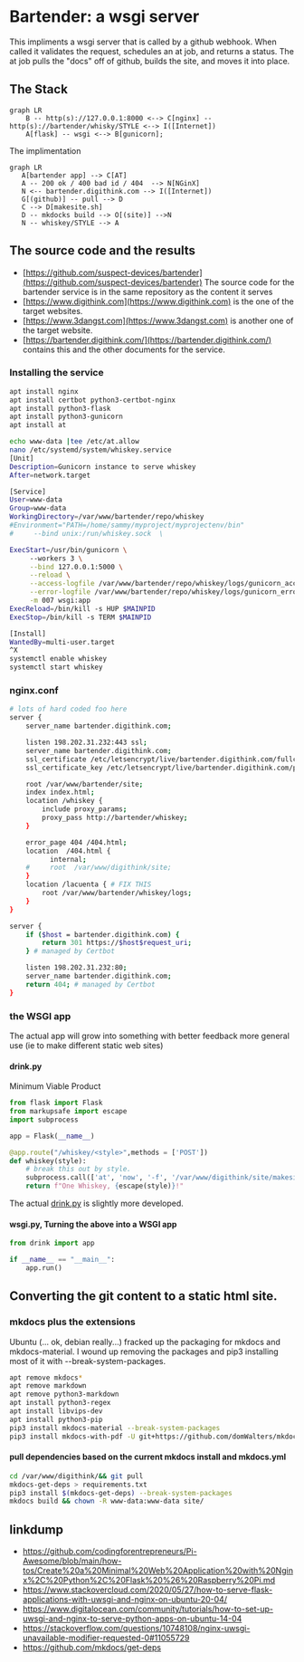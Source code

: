 # Bartender: a wsgi server

This impliments a wsgi server that is called by a github webhook. When called it validates the request, schedules an at job, and returns a status. The at job pulls the "docs" off of github, builds the site, and moves it into place.

## The Stack

```mermaid
graph LR
    B -- http(s)://127.0.0.1:8000 <--> C[nginx] -- http(s)://bartender/whisky/STYLE <--> I([Internet])
    A[flask] -- wsgi <--> B[gunicorn];
```

The implimentation

```mermaid
graph LR 
   A[bartender app] --> C[AT]
   A -- 200 ok / 400 bad id / 404  --> N[NGinX]
   N <-- bartender.digithink.com --> I([Internet])
   G[(github)] -- pull --> D
   C --> D[makesite.sh]
   D -- mkdocks build --> O[(site)] -->N
   N -- whiskey/STYLE --> A
```

## The source code and the results

- [https://github.com/suspect-devices/bartender](https://github.com/suspect-devices/bartender)
  The source code for the bartender service is in the same repository as the content it serves
- [https://www.digithink.com](https://www.digithink.com) is the one of the target websites.
- [https://www.3dangst.com](https://www.3dangst.com) is another one of the target website.
- [https://bartender.digithink.com/](https://bartender.digithink.com/) contains this and the other documents for the service.

### Installing the service

```sh
apt install nginx
apt install certbot python3-certbot-nginx
apt install python3-flask
apt install python3-gunicorn
apt install at

echo www-data |tee /etc/at.allow
nano /etc/systemd/system/whiskey.service
[Unit]
Description=Gunicorn instance to serve whiskey
After=network.target

[Service]
User=www-data
Group=www-data
WorkingDirectory=/var/www/bartender/repo/whiskey
#Environment="PATH=/home/sammy/myproject/myprojectenv/bin"
#     --bind unix:/run/whiskey.sock  \

ExecStart=/usr/bin/gunicorn \
     --workers 3 \
     --bind 127.0.0.1:5000 \
     --reload \
     --access-logfile /var/www/bartender/repo/whiskey/logs/gunicorn_access.log \
     --error-logfile /var/www/bartender/repo/whiskey/logs/gunicorn_error.log \
     -m 007 wsgi:app
ExecReload=/bin/kill -s HUP $MAINPID
ExecStop=/bin/kill -s TERM $MAINPID

[Install]
WantedBy=multi-user.target
^X
systemctl enable whiskey
systemctl start whiskey
```

### nginx.conf

```sh
# lots of hard coded foo here
server {
    server_name bartender.digithink.com;

    listen 198.202.31.232:443 ssl;
    server_name bartender.digithink.com;
    ssl_certificate /etc/letsencrypt/live/bartender.digithink.com/fullchain.pem; # managed by Certbot
    ssl_certificate_key /etc/letsencrypt/live/bartender.digithink.com/privkey.pem; # managed by Certbot

    root /var/www/bartender/site;
    index index.html;
    location /whiskey {
        include proxy_params;
        proxy_pass http://bartender/whiskey;
    }

    error_page 404 /404.html;
    location  /404.html {
          internal;
    #     root  /var/www/digithink/site;
    }
    location /lacuenta { # FIX THIS
        root /var/www/bartender/whiskey/logs;
    }
}

server {
    if ($host = bartender.digithink.com) {
        return 301 https://$host$request_uri;
    } # managed by Certbot

    listen 198.202.31.232:80;
    server_name bartender.digithink.com;
    return 404; # managed by Certbot
}
```

### the WSGI app

The actual app will grow into something with better feedback more general use (ie to make different static web sites)

#### drink.py

Minimum Viable Product 

```python
from flask import Flask
from markupsafe import escape
import subprocess

app = Flask(__name__)

@app.route("/whiskey/<style>",methods = ['POST'])
def whiskey(style):
    # break this out by style.
    subprocess.call(['at', 'now', '-f', '/var/www/digithink/site/makesite.sh'])
    return f"One Whiskey, {escape(style)}!"
```

The actual [drink.py](https://github.com/suspect-devices/bartender/blob/main/whiskey/drink.py) is slightly more developed.

#### wsgi.py, Turning the above into a WSGI app

```python
from drink import app

if __name__ == "__main__":
    app.run()
```

## Converting the git content to a static html site.

### mkdocs plus the extensions

Ubuntu (... ok, debian really...) fracked up the packaging for mkdocs and mkdocs-material. I wound up removing the packages and pip3 installing most of it with --break-system-packages.

```sh
apt remove mkdocs*
apt remove markdown
apt remove python3-markdown
apt install python3-regex
apt install libvips-dev
apt install python3-pip
pip3 install mkdocs-material --break-system-packages
pip3 install mkdocs-with-pdf -U git+https://github.com/domWalters/mkdocs-to-pdf.git@release-v0.9.4 --break-system-packages
```

#### pull dependencies based on the current mkdocs install and mkdocs.yml

```sh
cd /var/www/digithink/&& git pull 
mkdocs-get-deps > requirements.txt
pip3 install $(mkdocs-get-deps) --break-system-packages
mkdocs build && chown -R www-data:www-data site/
```

## linkdump

- <https://github.com/codingforentrepreneurs/Pi-Awesome/blob/main/how-tos/Create%20a%20Minimal%20Web%20Application%20with%20Nginx%2C%20Python%2C%20Flask%20%26%20Raspberry%20Pi.md>
- <https://www.stackovercloud.com/2020/05/27/how-to-serve-flask-applications-with-uwsgi-and-nginx-on-ubuntu-20-04/>
- <https://www.digitalocean.com/community/tutorials/how-to-set-up-uwsgi-and-nginx-to-serve-python-apps-on-ubuntu-14-04>
- <https://stackoverflow.com/questions/10748108/nginx-uwsgi-unavailable-modifier-requested-0#11055729>
- https://github.com/mkdocs/get-deps
